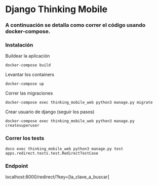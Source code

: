 # Django Thinking Mobile

### A continuación se detalla como correr el código usando docker-compose.



### Instalación
Buildear la aplicación
```
docker-compose build
```


Levantar los containers
```
docker-compose up
```


Correr las migraciones
```
docker-compose exec thinking_mobile_web python3 manage.py migrate
```


Crear usuario de django (seguir los pasos)
```
docker-compose exec thinking_mobile_web python3 manage.py createsuperuser
```


### Correr los tests
```
doco exec thinking_mobile_web python3 manage.py test apps.redirect.tests.test.RedirectTestCase
```

### Endpoint
localhost:8000/redirect/?key=[la_clave_a_buscar]
